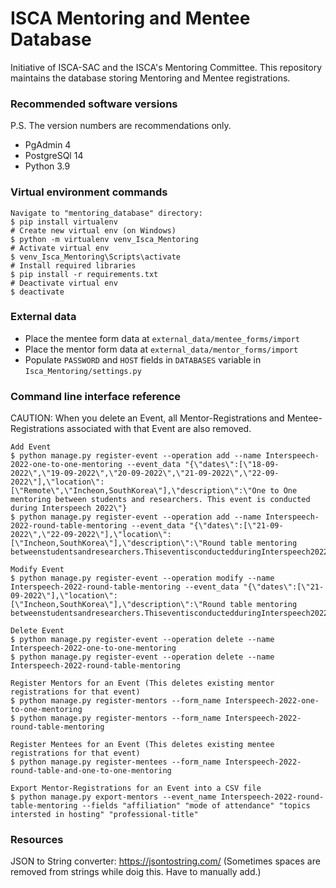 # ISCA Mentoring and Mentee Database 
Initiative of ISCA-SAC and the ISCA's Mentoring Committee.
This repository maintains the database storing Mentoring and Mentee registrations.

### Recommended software versions
P.S. The version numbers are recommendations only.

* PgAdmin 4
* PostgreSQl 14
* Python 3.9

### Virtual environment commands
```
Navigate to "mentoring_database" directory:
$ pip install virtualenv
# Create new virtual env (on Windows)
$ python -m virtualenv venv_Isca_Mentoring
# Activate virtual env
$ venv_Isca_Mentoring\Scripts\activate
# Install required libraries
$ pip install -r requirements.txt
# Deactivate virtual env
$ deactivate
```

### External data
* Place the mentee form data at `external_data/mentee_forms/import`
* Place the mentor form data at `external_data/mentor_forms/import`
* Populate `PASSWORD` and `HOST` fields in `DATABASES` variable in `Isca_Mentoring/settings.py`

### Command line interface reference
CAUTION: When you delete an Event, all Mentor-Registrations and Mentee-Registrations associated with that Event are also removed.
```
Add Event
$ python manage.py register-event --operation add --name Interspeech-2022-one-to-one-mentoring --event_data "{\"dates\":[\"18-09-2022\",\"19-09-2022\",\"20-09-2022\",\"21-09-2022\",\"22-09-2022\"],\"location\":[\"Remote\",\"Incheon,SouthKorea\"],\"description\":\"One to One mentoring between students and researchers. This event is conducted during Interspeech 2022\"}
$ python manage.py register-event --operation add --name Interspeech-2022-round-table-mentoring --event_data "{\"dates\":[\"21-09-2022\",\"22-09-2022\"],\"location\":[\"Incheon,SouthKorea\"],\"description\":\"Round table mentoring betweenstudentsandresearchers.ThiseventisconductedduringInterspeech2022\"}" 

Modify Event
$ python manage.py register-event --operation modify --name Interspeech-2022-round-table-mentoring --event_data "{\"dates\":[\"21-09-2022\"],\"location\":[\"Incheon,SouthKorea\"],\"description\":\"Round table mentoring betweenstudentsandresearchers.ThiseventisconductedduringInterspeech2022\"}" 

Delete Event
$ python manage.py register-event --operation delete --name Interspeech-2022-one-to-one-mentoring
$ python manage.py register-event --operation delete --name Interspeech-2022-round-table-mentoring

Register Mentors for an Event (This deletes existing mentor registrations for that event)
$ python manage.py register-mentors --form_name Interspeech-2022-one-to-one-mentoring
$ python manage.py register-mentors --form_name Interspeech-2022-round-table-mentoring

Register Mentees for an Event (This deletes existing mentee registrations for that event)
$ python manage.py register-mentees --form_name Interspeech-2022-round-table-and-one-to-one-mentoring

Export Mentor-Registrations for an Event into a CSV file
$ python manage.py export-mentors --event_name Interspeech-2022-round-table-mentoring --fields "affiliation" "mode of attendance" "topics intersted in hosting" "professional-title"
```

### Resources
JSON to String converter: https://jsontostring.com/
(Sometimes spaces are removed from strings while doig this. Have to manually add.)

